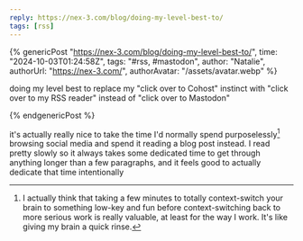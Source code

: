 ```yaml
---
reply: https://nex-3.com/blog/doing-my-level-best-to/
tags: [rss]
---
```


{% genericPost "https://nex-3.com/blog/doing-my-level-best-to/",
    time: "2024-10-03T01:24:58Z",
    tags: "#rss, #mastodon",
    author: "Natalie",
    authorUrl: "https://nex-3.com/",
    authorAvatar: "/assets/avatar.webp" %}
  <p>
    doing my level best to replace my "click over to Cohost" instinct with
    "click over to my RSS reader" instead of "click over to Mastodon"
  </p>
{% endgenericPost %}

it's actually really nice to take the time I'd normally spend purposelessly[^1]
browsing social media and spend it reading a blog post instead. I read pretty
slowly so it always takes some dedicated time to get through anything longer
than a few paragraphs, and it feels good to actually dedicate that time
intentionally

[^1]: I actually think that taking a few minutes to totally context-switch your
      brain to something low-key and fun before context-switching back to more
      serious work is really valuable, at least for the way I work. It's like
      giving my brain a quick rinse.
